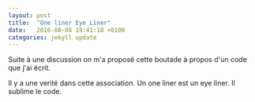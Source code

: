 ```yaml
---
layout: post
title:  "One liner Eye Liner"
date:   2016-08-08 19:41:18 +0100
categories: jekyll update
---
```


Suite à une discussion on m'a proposé cette boutade à propos d'un code que j'ai écrit.

Il y a une verité dans cette association. Un one liner est un eye liner. Il sublime le code.
